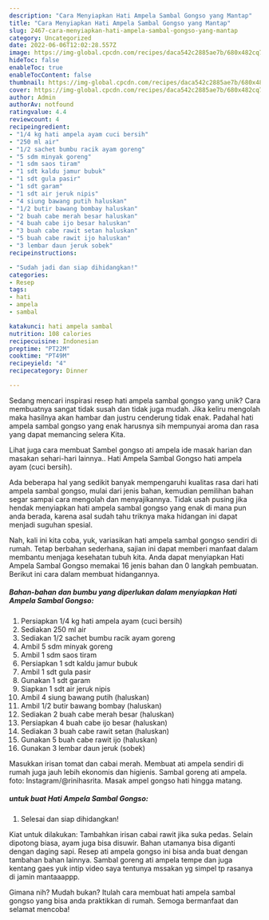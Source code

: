 ```yaml
---
description: "Cara Menyiapkan Hati Ampela Sambal Gongso yang Mantap"
title: "Cara Menyiapkan Hati Ampela Sambal Gongso yang Mantap"
slug: 2467-cara-menyiapkan-hati-ampela-sambal-gongso-yang-mantap
category: Uncategorized
date: 2022-06-06T12:02:28.557Z
image: https://img-global.cpcdn.com/recipes/daca542c2885ae7b/680x482cq70/hati-ampela-sambal-gongso-foto-resep-utama.jpg
hideToc: false
enableToc: true
enableTocContent: false
thumbnail: https://img-global.cpcdn.com/recipes/daca542c2885ae7b/680x482cq70/hati-ampela-sambal-gongso-foto-resep-utama.jpg
cover: https://img-global.cpcdn.com/recipes/daca542c2885ae7b/680x482cq70/hati-ampela-sambal-gongso-foto-resep-utama.jpg
author: Admin
authorAv: notfound
ratingvalue: 4.4
reviewcount: 4
recipeingredient:
- "1/4 kg hati ampela ayam cuci bersih"
- "250 ml air"
- "1/2 sachet bumbu racik ayam goreng"
- "5 sdm minyak goreng"
- "1 sdm saos tiram"
- "1 sdt kaldu jamur bubuk"
- "1 sdt gula pasir"
- "1 sdt garam"
- "1 sdt air jeruk nipis"
- "4 siung bawang putih haluskan"
- "1/2 butir bawang bombay haluskan"
- "2 buah cabe merah besar haluskan"
- "4 buah cabe ijo besar haluskan"
- "3 buah cabe rawit setan haluskan"
- "5 buah cabe rawit ijo haluskan"
- "3 lembar daun jeruk sobek"
recipeinstructions:

- "Sudah jadi dan siap dihidangkan!"
categories:
- Resep
tags:
- hati
- ampela
- sambal

katakunci: hati ampela sambal 
nutrition: 108 calories
recipecuisine: Indonesian
preptime: "PT22M"
cooktime: "PT49M"
recipeyield: "4"
recipecategory: Dinner

---
```





Sedang mencari inspirasi resep hati ampela sambal gongso yang unik? Cara membuatnya sangat tidak susah dan tidak juga mudah. Jika keliru mengolah maka hasilnya akan hambar dan justru cenderung tidak enak. Padahal hati ampela sambal gongso yang enak harusnya sih mempunyai aroma dan rasa yang dapat memancing selera Kita.





Lihat juga cara membuat Sambel gongso ati ampela ide masak harian dan masakan sehari-hari lainnya.. Hati Ampela Sambal Gongso hati ampela ayam (cuci bersih).

Ada beberapa hal yang sedikit banyak mempengaruhi kualitas rasa dari hati ampela sambal gongso, mulai dari jenis bahan, kemudian pemilihan bahan segar sampai cara mengolah dan menyajikannya. Tidak usah pusing jika hendak menyiapkan hati ampela sambal gongso yang enak di mana pun anda berada, karena asal sudah tahu triknya maka hidangan ini dapat menjadi suguhan spesial.






Nah, kali ini kita coba, yuk, variasikan hati ampela sambal gongso sendiri di rumah. Tetap berbahan sederhana, sajian ini dapat memberi manfaat dalam membantu menjaga kesehatan tubuh kita. Anda dapat menyiapkan Hati Ampela Sambal Gongso memakai 16 jenis bahan dan 0 langkah pembuatan. Berikut ini cara dalam membuat hidangannya.

<!--inarticleads1-->

##### Bahan-bahan dan bumbu yang diperlukan dalam menyiapkan Hati Ampela Sambal Gongso:

1. Persiapkan 1/4 kg hati ampela ayam (cuci bersih)
1. Sediakan 250 ml air
1. Sediakan 1/2 sachet bumbu racik ayam goreng
1. Ambil 5 sdm minyak goreng
1. Ambil 1 sdm saos tiram
1. Persiapkan 1 sdt kaldu jamur bubuk
1. Ambil 1 sdt gula pasir
1. Gunakan 1 sdt garam
1. Siapkan 1 sdt air jeruk nipis
1. Ambil 4 siung bawang putih (haluskan)
1. Ambil 1/2 butir bawang bombay (haluskan)
1. Sediakan 2 buah cabe merah besar (haluskan)
1. Persiapkan 4 buah cabe ijo besar (haluskan)
1. Sediakan 3 buah cabe rawit setan (haluskan)
1. Gunakan 5 buah cabe rawit ijo (haluskan)
1. Gunakan 3 lembar daun jeruk (sobek)


Masukkan irisan tomat dan cabai merah. Membuat ati ampela sendiri di rumah juga jauh lebih ekonomis dan higienis. Sambal goreng ati ampela. foto: Instagram/@rinihasrita. Masak ampel gongso hati hingga matang. 

<!--inarticleads2-->

#####  untuk buat Hati Ampela Sambal Gongso:


1. Selesai dan siap dihidangkan!

Kiat untuk dilakukan: Tambahkan irisan cabai rawit jika suka pedas. Selain dipotong biasa, ayam juga bisa disuwir. Bahan utamanya bisa diganti dengan daging sapi. Resep ati ampela gongso ini bisa anda buat dengan tambahan bahan lainnya. Sambal goreng ati ampela tempe dan juga kentang gaes yuk intip video saya tentunya mssakan yg simpel tp rasanya di jamin mantaaappp. 

Gimana nih? Mudah bukan? Itulah cara membuat hati ampela sambal gongso yang bisa anda praktikkan di rumah. Semoga bermanfaat dan selamat mencoba!
